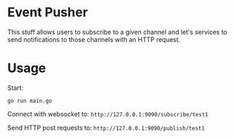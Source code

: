 # Event Pusher

This stuff allows users to subscribe to a given channel and let's services to send notifications to those channels with an HTTP request.


# Usage

Start:

`go run main.go`

Connect with websocket to: `http://127.0.0.1:9090/subscribe/test1`

Send HTTP post requests to: `http://127.0.0.1:9090/publish/test1` 